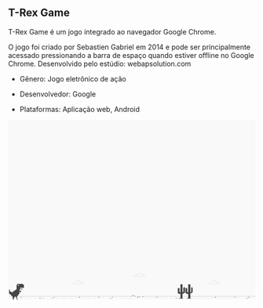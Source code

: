 ## T-Rex Game

T-Rex Game é um jogo integrado ao navegador Google Chrome.

O jogo foi criado por Sebastien Gabriel em 2014 e pode ser principalmente acessado pressionando a barra de espaço quando estiver offline no Google Chrome. Desenvolvido pelo estúdio: webapsolution.com

- Gênero: Jogo eletrônico de ação

- Desenvolvedor: Google
- Plataformas: Aplicação web, Android

![screenshot](.github/example.png?raw=true "screenshot")
